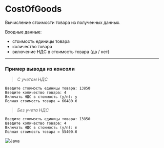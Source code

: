 # CostOfGoods
Вычисление стоимости товара из полученных данных.

Входные данные:
- стоимость единицы товара
- количество товара
- включение НДС в стоимость товара (да / нет)

---
### Пример вывода из консоли 
> *С учетом НДС*
```
Введите стоимость единицы товара: 13850
Введите количество товара: 4
Включать НДС в стоимость (y/n): y
Полная стоимость товара = 66480.0
```
> *Без учета НДС*
```
Введите стоимость единицы товара: 13850
Введите количество товара: 4
Включать НДС в стоимость (y/n): n
Полная стоимость товара = 55400.0
```

![Java](https://img.shields.io/badge/java-%23ED8B00.svg?style=for-the-badge&logo=java&logoColor=white)
